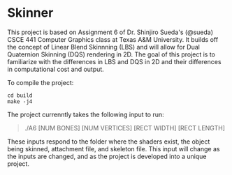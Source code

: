 # Skinner

This project is based on Assignment 6 of Dr. Shinjiro Sueda's (@sueda) CSCE 441 Computer Graphics class at Texas A&M University. It builds
off the concept of Linear Blend Skinnning (LBS) and will allow for Dual Quaternion Skinning (DQS) rendering in 2D. The goal of this project
is to familiarize with the differences in LBS and DQS in 2D and their differences in computational cost and output.

To compile the project:

 ```
 cd build
 make -j4
```

The project currenntly takes the following input to run:

>  ./A6 [NUM BONES] [NUM VERTICES] [RECT WIDTH] [RECT LENGTH]

These inputs respond to the folder where the shaders exist, the object being skinned, attachment file, and skeleton file. This input will
change as the inputs are changed, and as the project is developed into a unique project.

